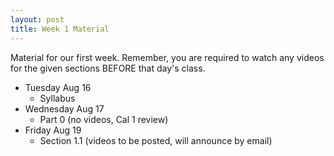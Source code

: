 ```yaml
---
layout: post
title: Week 1 Material
---
```


Material for our first week. Remember, you are required to watch
any videos for the given sections BEFORE that day's class.

- Tuesday Aug 16
    - Syllabus
- Wednesday Aug 17
    - Part 0 (no videos, Cal 1 review)
- Friday Aug 19
    - Section 1.1 (videos to be posted, will announce by email)

